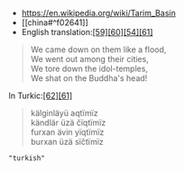 
- https://en.wikipedia.org/wiki/Tarim_Basin
- [[china#^f02641]]
- English translation:[[59]](https://en.wikipedia.org/wiki/Tarim_Basin#cite_note-Elverskog2011-59)[[60]](https://en.wikipedia.org/wiki/Tarim_Basin#cite_note-AkasoyBurnett2011-60)[[54]](https://en.wikipedia.org/wiki/Tarim_Basin#cite_note-Hansen2012-54)[[61]](https://en.wikipedia.org/wiki/Tarim_Basin#cite_note-Dankoff2008-61)

> We came down on them like a flood,  
> We went out among their cities,  
> We tore down the idol-temples,  
> We shat on the Buddha's head!  

In Turkic:[[62]](https://en.wikipedia.org/wiki/Tarim_Basin#cite_note-Moriyasu2004-62)[[61]](https://en.wikipedia.org/wiki/Tarim_Basin#cite_note-Dankoff2008-61)

> kälginläyü aqtïmïz  
> kändlär üzä čïqtïmïz  
> furxan ävin yïqtïmïz  
> burxan üzä sïčtïmïz

```query 2021-10-19 11:31
"turkish"
```